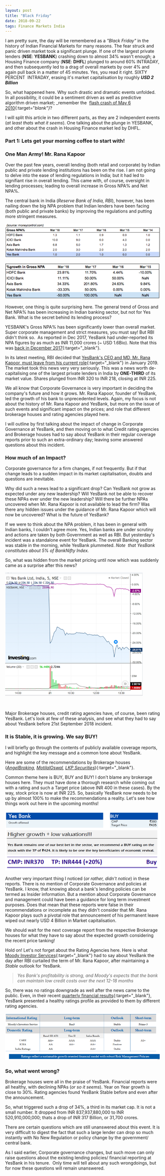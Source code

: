 ```yaml
---
layout: post
title: "Black Friday"
date: 2018-09-22
tags: Finance Markets India 
---
```


I am pretty sure, the day will be remembered as a _"Black Friday"_ in the history of Indian Financial Markets for many reasons. The fear struck and panic driven market took a significant plunge. If one of the largest private lenders (**NSE**: **YESBANK**) crashing down to almost 34% wasn't enough; a Housing Finance company (**NSE**: **DHFL**) plunged to around 60% INTRADAY, and then subsequently led to a drag of overall markets by over 4% and again pull back in a matter of 45 minutes. Yes, you read it right. SIXTY PERCENT  INTRADAY, erasing it's market capitalisation by roughly _**USD 2 Billion**_

So, what happened here. Why such drastic and dramatic events unfolded. In all possibility, it could be a sentiment driven as well as predictive algorithm driven market; _remember the  [flash crash of May 6 2010](https://en.m.wikipedia.org/wiki/2010_Flash_Crash?wprov=sfla1){:target="_blank"}_?

I will split this article in two different parts, as they are 2 independent events (_at least thats what it seems_). One talking about the plunge in YESBANK, and other about the crash in Housing Finance market led by DHFL.

### Part 1: Lets get your morning coffee to start with!


### One Man Army! Mr. Rana Kapoor

Over the past few years, overall lending (both retail and corporate) by Indian public and private lending institutions has been on the rise. I am not going to delve into the ease of lending regulations in India; but it had led to signifiant rise in overall lending. This came with, of course, oversight in lending processes; leading to overall increase in Gross NPA% and Net NPA%.

The central bank in India (_Reserve Bank of India, RBI_), however, has been nailing down the big NPA problem that Indian lenders have been facing (both public and private banks) by improving the regulations and putting more stringent measures.

<p> 
<img src="/data/pics/2018/09/screen-shot-2018-09-22-at-11-21-22-am.png" alt="Gross NPA" text-align="left" />
</p>

<p> 
<img src="/data/pics/2018/09/screen-shot-2018-09-22-at-11-21-37-am.png" alt="Gross NPA growth" text-align="left" />
</p>

However, one thing is quite surprising here. The general trend of Gross and Net NPA% has been increasing in Indian banking sector, but not for Yes Bank. What is the secret behind its lending process?

YESBANK's Gross NPA% has been significantly lower than overall market. Super corporate management and strict measures, you must say! But RBI didn't think so.  As reported in Dec 2017, YesBank had under-reported its NPA figures by as much as INR 11,000 crores (~ USD 1.6Bio). Note that this was [back in December 2017](https://www.thehindubusinessline.com/money-and-banking/massive-npa-underreporting-rbi-says-no-rules-changed/article9984389.ece){:target="_blank"}.

In its latest meeting, RBI decided that [YesBank's CEO and MD, Mr. Rana Kapoor, must leave from his current role](https://www.bloombergquint.com/business/2018/09/19/rbi-gives-yes-banks-rana-kapoor-only-three-more-months-as-md-and-ceo){:target="_blank"} in January 2019\. The market took this news very very seriously. This was a news worth de-capitalising one of the largest private lenders in India by __ONE-THIRD__ of its market value. Shares plunged from INR 320 to INR 218, closing at INR 225.

We all know that Corporate Governance is very important in deciding the company's future and how it grows. Mr. Rana Kapoor, founder of YesBank, led the growth of his bank to unprecedented levels. Again, my focus is not about the history of Mr. Rana Kapoor and YesBank, but more on the issue of such events and significant impact on the prices; and role that different brokerage houses and rating agencies played here.

I will outline by first talking about the impact of change in Corporate Governance at YesBank, and then moving on to what Credit rating agencies and Brokerage houses had to say about YesBank in their regular coverage reports prior to such an extra-ordinary day; leaving some answered questions about this incident.

### How much of an Impact?

Corporate governance for a firm changes, if not frequently. But if that change leads to a sudden impact in its market capitalisation, doubts and questions are inevitable.

Why did such a news lead to a significant drop? Can YesBank not grow as expected under any new leadership? Will YesBank not be able to recover these NPAs ever under the new leadership? Will there be further NPAs uncovered when Mr. Rana Kapoor is not available to lead the firm? Was there any hidden issues under the guidance of Mr. Rana Kapoor which will now be uncovered? What is the future of YesBank?

If we were to think about the NPA problem, it has been in general with Indian banks, I couldn't agree more. Yes, Indian banks are under scrutiny and actions are taken by both Government as well as RBI. But yesterday's incident was a standalone event for YesBank. The overall Banking sector was stable in the morning, while YesBank plummeted. _Note  that YesBank constitutes about 5% of BankNifty Index._

So, what was hidden from the market pricing until now which was suddenly came as a surprise after this news?

<p class="aligncenter"> 
<img src="/data/pics/2018/09/screen-shot-2018-09-22-at-4-40-25-pm.png" alt="Nifty vs YesBank" height="400" />
</p>
 


Major Brokerage houses, credit rating agencies have, of course, been rating YesBank. Let's look at few of these analysis, and see what they had to say about YesBank before 21st September 2018 incident.

### It is Stable, it is growing. We say BUY!

I will briefly go through the contents of publicly available coverage reports, and highlight the key message and a common tone about YesBank.

Here are some of the recommendations by Brokerage houses (_[AngelBroking](http://web.angelbackoffice.com/research/archives/fundamental/company_reports/AngelBrokingResearch_YES%20Bank_IC_180718.pdf), [MotilalOswal](https://www.motilaloswal.com/site/rreports/636682807903819202.pdf), [LKP Securities](http://www.lkpsec.com/Admin/Research/636540368816243897YesBank_IC_LKP_Feb_18.pdf)_){:target="_blank"}.

Common theme here is BUY, BUY and BUY! I don't blame any brokerage houses here. They must have done a thorough research while coming out with a rating and such a Target price (above INR 400 in these cases). By the way, stock price is now at INR 225. So, basically YesBank now needs to be up by almost 100% to make the recommendations a reality. Let's see how things work out here in the upcoming months!

<p class="aligncenter"> 
<img src="/data/pics/2018/09/screen-shot-2018-09-22-at-5-13-05-pm.png" alt="Market recommendations"/>
</p>



Another very important thing I noticed (_or rather, didn't notice_) in these reports. There is no mention of Corporate Governance and policies at YesBank. I know, that knowing about a bank's lending policies can be termed as Insider information. But a mention about Corporate Governance and management could have been a guidance for long term investment purposes. Does that mean that these reports were false in their recommendations or incomplete as they didn't consider that Mr. Rana Kapoor plays such a pivotal role that announcement of his permanent leave wiped out nearly USD 4 Billion in Market capitalisation.

We should wait for the next coverage report from the respective Brokerage houses for what they have to say about the expected growth considering the recent price tanking!

Hold on! Let's not forget about the Rating Agencies here. Here is what [Moody Investor Services](https://economictimes.indiatimes.com/markets/stocks/news/moodys-affirms-yes-banks-ratings-outlook-stable/articleshow/65884512.cms){:target="_blank"} had to say about YesBank the day after RBI curtailed the term of Mr. Rana Kapoor, after maintaining a _Stable_ outlook for YesBank.

> _Yes Bank's profitability is strong, and Moody's expects that the bank can maintain low credit costs over the next 12-18 months_

So, there was no ratings downgrade as well after the news came to the public. Even, in their recent [quarterly financial results](https://www.yesbank.in/pdf/q1fy18_19_statutory_release_pdf){:target="_blank"}, YesBank presented a healthy ratings profile as provided to them by different rating agencies.

<p class="aligncenter"> 
<img src="/data/pics/2018/09/screen-shot-2018-09-22-at-5-56-30-pm.png" alt="Credit ratings"/>
</p>


### So, what went wrong?

Brokerage houses were all in the praise of YesBank. Financial reports were all healthy, with declining NPAs (_or so it seems_). Year on Year growth is close to 30%. Rating agencies found YesBank Stable before and even after the announcement.

So, what triggered such a drop of 34%, a third in its market cap. It is not a small number. It dropped from INR 837,937,880,000 to INR 520,910,000,000; thats a drop of INR 317 Billion, or 31,700 crores.

There are certain questions which are still unanswered about this event. It is very difficult to digest the fact that such a large lender can drop so much instantly with No New Regulation or policy change by the government/ central bank.

As I said earlier, Corporate governance changes, but such move can only raise questions about the existing lending policies/ financial reporting at YesBank in his tenure.  Only time will tell about any such wrongdoings, but for now these questions will remain unanswered.






